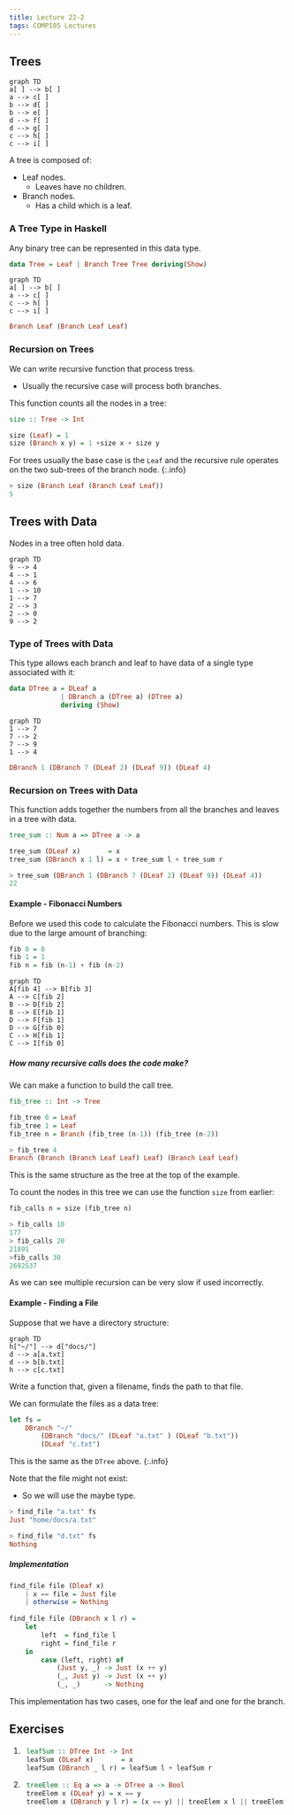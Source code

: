```yaml
---
title: Lecture 22-2
tags: COMP105 Lectures
---
```

## Trees

```mermaid
graph TD
a[ ] --> b[ ]
a --> c[ ]
b --> d[ ]
b --> e[ ]
d --> f[ ]
d --> g[ ]
c --> h[ ]
c --> i[ ]
```

A tree is composed of:

* Leaf nodes.
    * Leaves have no children.
* Branch nodes.
    * Has a child which is a leaf.
    
### A Tree Type in Haskell
Any binary tree can be represented in this data type.

```haskell
data Tree = Leaf | Branch Tree Tree deriving(Show)
```

```mermaid
graph TD
a[ ] --> b[ ]
a --> c[ ]
c --> h[ ]
c --> i[ ]
```

```haskell
Branch Leaf (Branch Leaf Leaf)
```

### Recursion on Trees
We can write recursive function that process tress.

* Usually the recursive case will process both branches.

This function counts all the nodes in a tree:

```haskell
size :: Tree -> Int

size (Leaf) = 1
size (Branch x y) = 1 +size x + size y
```

For trees usually the base case is the `Leaf` and the recursive rule operates on the two sub-trees of the branch node.
{:.info}

```haskell
> size (Branch Leaf (Branch Leaf Leaf))
5
```

## Trees with Data
Nodes in a tree often hold data.

```mermaid
graph TD
9 --> 4
4 --> 1
4 --> 6
1 --> 10 
1 --> 7
2 --> 3 
2 --> 0
9 --> 2
```

### Type of Trees with Data
This type allows each branch and leaf to have data of a single type associated with it:

```haskell
data DTree a = DLeaf a
             | DBranch a (DTree a) (DTree a)
             deriving (Show)
```

```mermaid
graph TD
1 --> 7
7 --> 2 
7 --> 9
1 --> 4
```

```haskell
DBranch 1 (DBranch 7 (DLeaf 2) (DLeaf 9)) (DLeaf 4)
```

### Recursion on Trees with Data
This function adds together the numbers from all the branches and leaves in a tree with data.

```haskell
tree_sum :: Num a => DTree a -> a

tree_sum (DLeaf x)       = x
tree_sum (DBranch x 1 l) = x + tree_sum l + tree_sum r
```

```haskell
> tree_sum (DBranch 1 (DBranch 7 (DLeaf 2) (DLeaf 9)) (DLeaf 4))
22
```

#### Example - Fibonacci Numbers
Before we used this code to calculate the Fibonacci numbers. This is slow due to the large amount of branching:

```haskell
fib 0 = 0
fib 1 = 1
fib n = fib (n-1) + fib (n-2)
```

```mermaid
graph TD
A[fib 4] --> B[fib 3]
A --> C[fib 2]
B --> D[fib 2]
B --> E[fib 1]
D --> F[fib 1]
D --> G[fib 0]
C --> H[fib 1]
C --> I[fib 0]
```

##### How many recursive calls does the code make?
We can make a function to build the call tree.

```haskell
fib_tree :: Int -> Tree

fib_tree 0 = Leaf
fib_tree 1 = Leaf
fib_tree n = Branch (fib_tree (n-1)) (fib_tree (n-2))
```

```haskell
> fib_tree 4
Branch (Branch (Branch Leaf Leaf) Leaf) (Branch Leaf Leaf)
```

This is the same structure  as the tree at the top of the example.

To count the nodes in this tree we can use the function `size` from earlier:

```haskell
fib_calls n = size (fib_tree n)
```

```haskell
> fib_calls 10
177
> fib_calls 20
21891
>fib_calls 30
2692537
```

As we can see multiple recursion can be very slow if used incorrectly.

#### Example - Finding a File
Suppose that we have a directory structure:

```mermaid
graph TD
h["~/"] --> d["docs/"]
d --> a[a.txt]
d --> b[b.txt]
h --> c[c.txt]
```

Write a function that, given a filename, finds the path to that file.

We can formulate the files as a data tree:

```haskell
let fs =
    DBranch "~/"
        (DBranch "docs/" (DLeaf "a.txt" ) (DLeaf "b.txt"))
        (DLeaf "c.txt")
```

This is the same as the `DTree` above.
{:.info}

Note that the file might not exist:
    
* So we will use the maybe type.

```haskell
> find_file "a.txt" fs
Just "home/docs/a.txt"

> find_file "d.txt" fs
Nothing
```

##### Implementation

```haskell
find_file file (Dleaf x)
    | x == file = Just file
    | otherwise = Nothing
    
find_file file (DBranch x l r) =
    let
        left  = find_file l
        right = find_file r
    in
        case (left, right) of
            (Just y, _) -> Just (x ++ y)
            (_, Just y) -> Just (x ++ y)
            (_, _)      -> Nothing
```

This implementation has two cases, one for the leaf and one for the branch.

## Exercises
1. ```haskell
    leafSum :: DTree Int -> Int
    leafSum (DLeaf x)       = x
    leafSum (DBranch _ l r) = leafSum l + leafSum r
    ```
    
1. ```haskell
    treeElem :: Eq a => a -> DTree a -> Bool
    treeElem x (DLeaf y) = x == y
    treeElem x (DBranch y l r) = (x == y) || treeElem x l || treeElem x r
    ```
